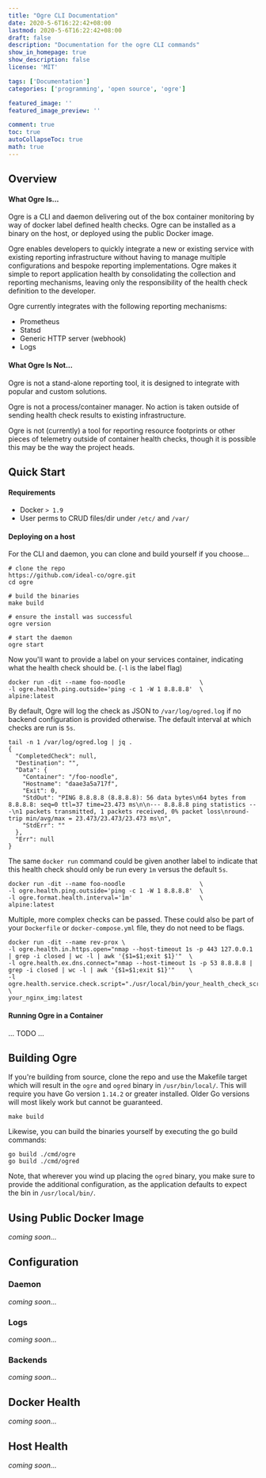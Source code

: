 ```yaml
---
title: "Ogre CLI Documentation"
date: 2020-5-6T16:22:42+08:00
lastmod: 2020-5-6T16:22:42+08:00
draft: false
description: "Documentation for the ogre CLI commands"
show_in_homepage: true
show_description: false
license: 'MIT'

tags: ['Documentation']
categories: ['programming', 'open source', 'ogre']

featured_image: ''
featured_image_preview: ''

comment: true
toc: true
autoCollapseToc: true
math: true
---
```


## Overview
#### What Ogre Is...
Ogre is a CLI and daemon delivering out of the box container monitoring by way
of docker label defined health checks. Ogre can be installed as a binary on the
host, or deployed using the public Docker image.

Ogre enables developers to quickly integrate a new or existing service with
existing reporting infrastructure without having to manage multiple configurations
and bespoke reporting implementations. Ogre makes it simple to report application
health by consolidating the collection and reporting mechanisms, leaving only
the responsibility of the health check definition to the developer.

Ogre currently integrates with the following reporting mechanisms:
- Prometheus
- Statsd
- Generic HTTP server (webhook)
- Logs  

#### What Ogre Is Not...
Ogre is not a stand-alone reporting tool, it is designed to integrate with popular
and custom solutions.

Ogre is not a process/container manager. No action is taken outside of sending
health check results to existing infrastructure.

Ogre is not (currently) a tool for reporting resource footprints or other pieces
of telemetry outside of container health checks, though it is possible this may
be the way the project heads.  

## Quick Start
#### Requirements
- Docker `> 1.9`
- User perms to CRUD files/dir under `/etc/` and `/var/`
#### Deploying on a host
For the CLI and daemon, you can clone and build yourself if you choose...
```
# clone the repo
https://github.com/ideal-co/ogre.git
cd ogre

# build the binaries
make build

# ensure the install was successful
ogre version

# start the daemon
ogre start
```
Now you'll want to provide a label on your services container, indicating what
the health check should be. (`-l` is the label flag)
```
docker run -dit --name foo-noodle                     \
-l ogre.health.ping.outside='ping -c 1 -W 1 8.8.8.8'  \
alpine:latest
```
By default, Ogre will log the check as JSON to `/var/log/ogred.log` if no
backend configuration is provided otherwise. The default interval at which
checks are run is `5s`.
```
tail -n 1 /var/log/ogred.log | jq .
{
  "CompletedCheck": null,
  "Destination": "",
  "Data": {
    "Container": "/foo-noodle",
    "Hostname": "daae3a5a717f",
    "Exit": 0,
    "StdOut": "PING 8.8.8.8 (8.8.8.8): 56 data bytes\n64 bytes from 8.8.8.8: seq=0 ttl=37 time=23.473 ms\n\n--- 8.8.8.8 ping statistics ---\n1 packets transmitted, 1 packets received, 0% packet loss\nround-trip min/avg/max = 23.473/23.473/23.473 ms\n",
    "StdErr": ""
  },
  "Err": null
}
```
The same `docker run` command could be given another label to indicate that this
health check should only be run every `1m` versus the default `5s`.
```
docker run -dit --name foo-noodle                     \
-l ogre.health.ping.outside='ping -c 1 -W 1 8.8.8.8'  \
-l ogre.format.health.interval='1m'                   \
alpine:latest
```
Multiple, more complex checks can be passed. These could also be part of your
`Dockerfile` or `docker-compose.yml` file, they do not need to be flags. 
```
docker run -dit --name rev-prox \
-l ogre.health.in.https.open="nmap --host-timeout 1s -p 443 127.0.0.1 | grep -i closed | wc -l | awk '{$1=$1;exit $1}'"  \
-l ogre.health.ex.dns.connect="nmap --host-timeout 1s -p 53 8.8.8.8 | grep -i closed | wc -l | awk '{$1=$1;exit $1}'"    \
-l ogre.health.service.check.script="./usr/local/bin/your_health_check_script.sh"                                        \
your_nginx_img:latest 
``` 
#### Running Ogre in a Container
... TODO ... 

## Building Ogre
If you're building from source, clone the repo and use the Makefile target
which will result in the `ogre` and `ogred` binary in `/usr/bin/local/`. This
will require you have Go version `1.14.2` or greater installed. Older Go versions
will most likely work but cannot be guaranteed.
```
make build
```
Likewise, you can build the binaries yourself by executing the go build commands:
```
go build ./cmd/ogre
go build ./cmd/ogred
```
Note, that wherever you wind up placing the `ogred` binary, you make sure to
provide the additional configuration, as the application defaults to expect the
bin in `/usr/local/bin/`.

## Using Public Docker Image
_coming soon..._

## Configuration


### Daemon
_coming soon..._
### Logs
_coming soon..._
### Backends
_coming soon..._

## Docker Health
_coming soon..._

## Host Health
_coming soon..._
